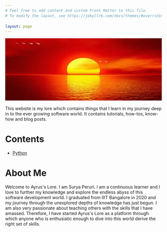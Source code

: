 ```yaml
---
# Feel free to add content and custom Front Matter to this file.
# To modify the layout, see https://jekyllrb.com/docs/themes/#overriding-theme-defaults

layout: page
---
```

<img src="/images/risingsun.jpeg" width="720" height="200">

This website is my lore which contains things that I learn in my journey deep in to the ever growing software world. It contains tutorials, how-tos, know-how and blog posts.

# Contents
* [Python](/python)

# About Me

Welcome to Ayrus's Lore. I am Surya Peruri. I am a continuous learner and I love to further my knowledge and explore the endless abyss of this software development world. I graduated from IIIT Bangalore in 2020 and my journey through the unexplored depths of knowledge has just begun. I am also very passionate about teaching others with the skills that I have amassed. Therefore, I have started Ayrus's Lore as a platform through which anyone who is enthusiatic enough to dive into this world derive the right set of skills.